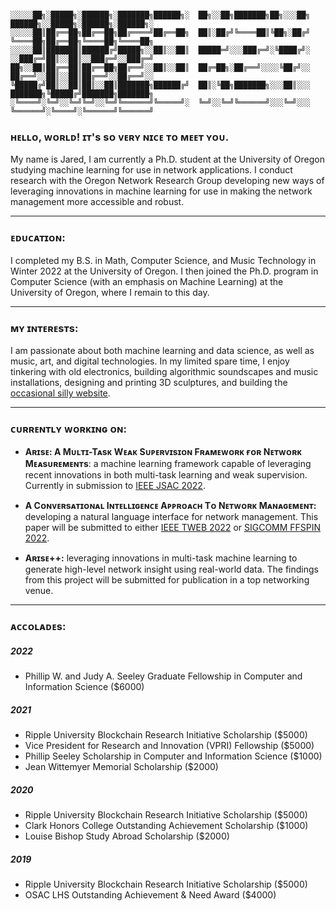 ```

░░░░░██╗░█████╗░██████╗░███████╗██████╗░  ██╗░░██╗███████╗██╗░░░██╗  ██████╗░░█████╗░██████╗░██████╗░
░░░░░██║██╔══██╗██╔══██╗██╔════╝██╔══██╗  ██║░██╔╝╚════██║╚██╗░██╔╝  ╚════██╗██╔══██╗╚════██╗╚════██╗
░░░░░██║███████║██████╔╝█████╗░░██║░░██║  █████═╝░░░███╔═╝░╚████╔╝░  ░░███╔═╝██║░░██║░░███╔═╝░░███╔═╝
██╗░░██║██╔══██║██╔══██╗██╔══╝░░██║░░██║  ██╔═██╗░██╔══╝░░░░╚██╔╝░░  ██╔══╝░░██║░░██║██╔══╝░░██╔══╝░░
╚█████╔╝██║░░██║██║░░██║███████╗██████╔╝  ██║░╚██╗███████╗░░░██║░░░  ███████╗╚█████╔╝███████╗███████╗
░╚════╝░╚═╝░░╚═╝╚═╝░░╚═╝╚══════╝╚═════╝░  ╚═╝░░╚═╝╚══════╝░░░╚═╝░░░  ╚══════╝░╚════╝░╚══════╝╚══════╝
```
### ʜᴇʟʟᴏ, ᴡᴏʀʟᴅ! ɪᴛ's sᴏ ᴠᴇʀʏ ɴɪᴄᴇ ᴛᴏ ᴍᴇᴇᴛ ʏᴏᴜ.
My name is Jared, I am currently a Ph.D. student at the University of Oregon studying machine learning for use in network applications. I conduct research with the Oregon Network Research Group developing new ways of leveraging innovations in machine learning for use in making the network management more accessible and robust.

------------

### ᴇᴅᴜᴄᴀᴛɪᴏɴ:
I completed my B.S. in Math, Computer Science, and Music Technology in Winter 2022 at the University of Oregon. I then joined the Ph.D. program in Computer Science (with an emphasis on Machine Learning) at the University of Oregon, where I remain to this day.

------------

### ᴍʏ ɪɴᴛᴇʀᴇsᴛs:
I am passionate about both machine learning and data science, as well as music, art, and digital technologies. In my limited spare time, I enjoy tinkering with old electronics, building algorithmic soundscapes and music installations, designing and printing 3D sculptures, and building the [occasional silly website](https://j-red.github.io/vtt/).

------------

### ᴄᴜʀʀᴇɴᴛʟʏ ᴡᴏʀᴋɪɴɢ ᴏɴ:
* **Aʀɪsᴇ: A Mᴜʟᴛɪ-Tᴀsᴋ Wᴇᴀᴋ Sᴜᴘᴇʀᴠɪsɪᴏɴ Fʀᴀᴍᴇᴡᴏʀᴋ ғᴏʀ Nᴇᴛᴡᴏʀᴋ Mᴇᴀsᴜʀᴇᴍᴇɴᴛs**: a machine learning framework capable of leveraging recent innovations in both multi-task learning and weak supervision. Currently in submission to [IEEE JSAC 2022](https://www.comsoc.org/publications/journals/ieee-jsac).

* **A Cᴏɴᴠᴇʀsᴀᴛɪᴏɴᴀʟ Iɴᴛᴇʟʟɪɢᴇɴᴄᴇ Aᴘᴘʀᴏᴀᴄʜ Tᴏ Nᴇᴛᴡᴏʀᴋ Mᴀɴᴀɢᴇᴍᴇɴᴛ:** developing a natural language interface for network management. This paper will be submitted to either [IEEE TWEB 2022](https://dl.acm.org/journal/tweb/) or [SIGCOMM FFSPIN 2022](https://conferences.sigcomm.org/sigcomm/2022/workshop-ffspin.html).
* **Aʀɪsᴇ++:** leveraging innovations in multi-task machine learning to generate high-level network insight using real-world data. The findings from this project will be submitted for publication in a top networking venue.

------------

### ᴀᴄᴄᴏʟᴀᴅᴇs:
##### 2022
* Phillip W. and Judy A. Seeley Graduate Fellowship in Computer and Information Science ($6000)
##### 2021
* Ripple University Blockchain Research Initiative Scholarship ($5000)
* Vice President for Research and Innovation (VPRI) Fellowship ($5000)
* Phillip Seeley Scholarship in Computer and Information Science ($1000)
* Jean Wittemyer Memorial Scholarship ($2000)
##### 2020
* Ripple University Blockchain Research Initiative Scholarship ($5000)
* Clark Honors College Outstanding Achievement Scholarship ($1000)
* Louise Bishop Study Abroad Scholarship ($2000)
##### 2019
* Ripple University Blockchain Research Initiative Scholarship ($5000)
* OSAC LHS Outstanding Achievement & Need Award ($4000)
